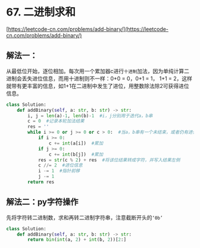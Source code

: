 # 67. 二进制求和

[https://leetcode-cn.com/problems/add-binary/](https://leetcode-cn.com/problems/add-binary/)

## 解法一：

从最低位开始，逐位相加。每次用一个累加器c进行`十进制`加法，因为单纯计算二进制会丢失进位信息，而用十进制则不一样：0+0 = 0，0+1 = 1， 1+1 = 2，这样就带有更丰富的信息，如1+1在二进制中发生了进位，用整数除法除2可获得进位信息。

```python
class Solution:
    def addBinary(self, a: str, b: str) -> str:
        i, j = len(a)-1, len(b)-1  #i，j分别用于迭代a，b串
        c = 0  #记录本轮加法结果
        res = ''
        while i >= 0 or j >= 0 or c > 0:  #当a，b串有一个未结束，或者仍有进位
            if i >= 0:
                c += int(a[i])  #累加
            if j >= 0:
                c += int(b[j])  #累加
            res = str(c % 2) + res  #将该位结果转成字符，并写入结果左侧
            c //= 2  #进位信息
            i -= 1  #指针前移
            j -= 1
        return res
```

## 解法二：py字符操作

先将字符转二进制数，求和再转二进制字符串，注意截断开头的`‘0b’`

```python
class Solution:
    def addBinary(self, a: str, b: str) -> str:
        return bin(int(a, 2) + int(b, 2))[2:]
```



